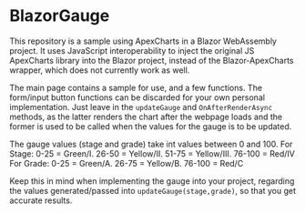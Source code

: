 # BlazorGauge
This repository is a sample using ApexCharts in a Blazor WebAssembly project.
It uses JavaScript interoperability to inject the original JS ApexCharts library into the Blazor project, instead of the Blazor-ApexCharts wrapper, which does not currently work as well.

The main page contains a sample for use, and a few functions. The form/input button functions can be discarded for your own personal implementation. Just leave in the `updateGauge` and `OnAfterRenderAsync` methods, as the latter renders the chart after the webpage loads and the former is used to be called when the values for the gauge is to be updated.

The gauge values (stage and grade) take int values between 0 and 100.
For Stage: 0-25 = Green/I. 26-50 = Yellow/II. 51-75 = Yellow/III. 76-100 = Red/IV
For Grade: 0-25 = Green/A. 26-75 = Yellow/B. 76-100 = Red/C

Keep this in mind when implementing the gauge into your project, regarding the values generated/passed into `updateGauge(stage,grade)`, so that you get accurate results.

